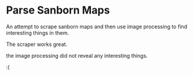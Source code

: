 Parse Sanborn Maps
=============

An attempt to scrape sanborn maps and then use image processing to find interesting things in them.

The scraper works great.

the image processing did not reveal any interesting things.

:(
